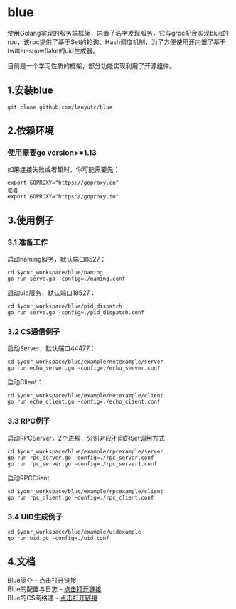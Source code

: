 # blue 
使用Golang实现的服务端框架，内置了名字发现服务，它与grpc配合实现blue的rpc，该rpc提供了基于Set的轮询、Hash调度机制，为了方便使用还内置了基于twitter-snowflake的uid生成器。

目前是一个学习性质的框架，部分功能实现利用了开源组件。
    
## 1.安装blue
```
git clone github.com/lanyutc/blue  
```

## 2.依赖环境  
### 使用需要go version>=1.13

如果连接失败或者超时，你可能需要先：
```
export GOPROXY="https://goproxy.cn"
或者
export GOPROXY="https://goproxy.io"
```
   
## 3.使用例子
### 3.1 准备工作
启动naming服务，默认端口8527：
```
cd $your_workspace/blue/naming
go run serve.go -config=./naming.conf
```
启动uid服务，默认端口18527：
```
cd $your_workspace/blue/pid_dispatch
go run serve.go -config=./pid_dispatch.conf
```
### 3.2 CS通信例子  
启动Server，默认端口44477：
```
cd $your_workspace/blue/example/netexample/server
go run echo_server.go -config=./echo_server.conf
```
启动Client：
```
cd $your_workspace/blue/example/netexample/client
go run echo_client.go -config=./echo_client.conf
```
### 3.3 RPC例子  
启动RPCServer，2个进程，分别对应不同的Set调用方式
```
cd $your_workspace/blue/example/rpcexample/server
go run rpc_server.go -config=./rpc_server.conf
go run rpc_server.go -config=./rpc_server1.conf
```
启动RPCClient
```
cd $your_workspace/blue/example/rpcexample/client
go run rpc_client.go -config=./rpc_client.conf
```
### 3.4 UID生成例子  
```
cd $your_workspace/blue/example/uidexample
go run uid.go -config=./uid.conf
```

## 4.文档  
Blue简介 - <a href="https://www.lanindex.com/%e5%ad%a6%e4%b9%a0golang%e4%b9%8b%e6%9c%8d%e5%8a%a1%e5%99%a8%e6%a1%86%e6%9e%b6%e7%bc%96%e5%86%99-%e5%bc%80%e7%af%87/" target="_blank">点击打开链接</a>  
Blue的配置与日志 - <a href="https://www.lanindex.com/%e5%ad%a6%e4%b9%a0golang%e4%b9%8b%e6%9c%8d%e5%8a%a1%e5%99%a8%e6%a1%86%e6%9e%b6%e7%bc%96%e5%86%99-%e9%85%8d%e7%bd%ae%e4%b8%8e%e6%97%a5%e5%bf%97/" target="_blank">点击打开链接</a>  
Blue的CS网络通 - <a href="https://www.lanindex.com/%e5%ad%a6%e4%b9%a0golang%e4%b9%8b%e6%9c%8d%e5%8a%a1%e5%99%a8%e6%a1%86%e6%9e%b6%e7%bc%96%e5%86%99-cs%e7%bd%91%e7%bb%9c%e9%80%9a%e4%bf%a1/" target="_blank">点击打开链接</a>  
